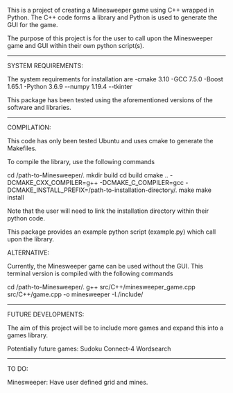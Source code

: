 This is a project of creating a Minesweeper game using C++ wrapped in Python. The C++ code forms a library and Python is used to generate the GUI for the game. 

The purpose of this project is for the user to call upon the Minesweeper game and GUI within their own python script(s).

--------------------------------------------------------------------------------
SYSTEM REQUIREMENTS:

The system requirements for installation are
  -cmake 3.10
  -GCC 7.5.0
  -Boost 1.65.1
  -Python 3.6.9
    --numpy 1.19.4
    --tkinter
 
This package has been tested using the aforementioned versions of the software and libraries.

--------------------------------------------------------------------------------
COMPILATION:

This code has only been tested Ubuntu and uses cmake to generate the Makefiles.

To compile the library, use the following commands
  
  cd /path-to-Minesweeper/.
  mkdir build
  cd build
  cmake .. -DCMAKE_CXX_COMPILER=g++ -DCMAKE_C_COMPILER=gcc -DCMAKE_INSTALL_PREFIX=/path-to-installation-directory/. 
  make
  make install

Note that the user will need to link the installation directory within their python code.

This package provides an example python script (example.py) which call upon the library. 

ALTERNATIVE:

Currently, the Minesweeper game can be used without the GUI.
This terminal version is compiled with the following commands 
  
  cd /path-to-Minesweeper/.
  g++ src/C++/minesweeper_game.cpp src/C++/game.cpp -o minesweeper -I./include/ 

--------------------------------------------------------------------------------
FUTURE DEVELOPMENTS:

The aim of this project will be to include more games and expand this into a games library.

Potentially future games:
  Sudoku
  Connect-4
  Wordsearch

--------------------------------------------------------------------------------
TO DO:

  Minesweeper:
    Have user defined grid and mines.
